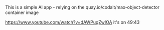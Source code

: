 This is a simple AI app - relying on the quay.io/codait/max-object-detector container image

https://www.youtube.com/watch?v=dAWPuqZwlOA
it's on 49:43


